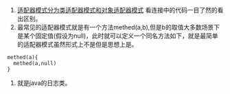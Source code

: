 1. [适配器模式分为类适配器模式和对象适配器模式](https://www.cnblogs.com/songyaqi/p/4805820.html) 看连接中的代码一目了然的看出区别。
1. 最常见的适配器模式就是有一个方法methed(a,b),但是b的取值大多数场景下是某个固定值(假设为null)，此时就可以定义一个同名方法如下，就是最简单的适配器模式虽然形式上不是但是思想上是。
```
methed(a){
  methed(a,null)
}

```
1. 就是java的日志类。   
